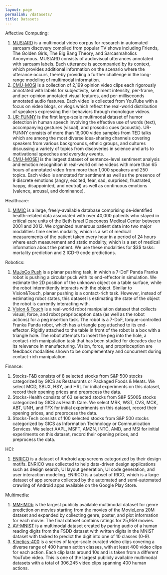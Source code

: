 ```yaml
---
layout: page
permalink: /datasets/
title: Datasets
---
```


Affective Computing:

<ol>
  <li> <a href="https://arxiv.org/abs/1906.01815" target="_blank">MUStARD</a> is a multimodal video corpus for research in automated sarcasm discovery compiled from popular TV shows including Friends, The Golden Girls, The Big Bang Theory, and Sarcasmaholics Anonymous. MUStARD consists of audiovisual utterances annotated with sarcasm labels. Each utterance is accompanied by its context, which provides additional information on the scenario where the utterance occurs, thereby providing a further challenge in the long-range modeling of multimodal information.
  </li>
  
  <li> <a href="https://arxiv.org/abs/1606.06259" target="_blank">CMU-MOSI</a> is a collection of 2,199 opinion video clips each rigorously annotated with labels for subjectivity, sentiment intensity, per-frame, and per-opinion annotated visual features, and per-milliseconds annotated audio features. Each video is collected from YouTube with a focus on video blogs, or vlogs which reflect the real-world distribution of speakers expressing their behaviors through monologue videos.

  </li>
  
  <li> <a href="https://arxiv.org/abs/1904.06618" target="_blank">UR-FUNNY</a> is the first large-scale multimodal dataset of humor detection in human speech involving the effective use of words (text), accompanying gestures (visual), and prosodic cues (acoustic). UR-FUNNY consists of more than 16,000 video samples from TED talks which are among the most diverse idea-sharing channels covering speakers from various backgrounds, ethnic groups, and cultures discussing a variety of topics from discoveries in science and arts to motivational speeches and everyday events.
  </li>
    
  <li> <a href="https://www.aclweb.org/anthology/P18-1208/" target="_blank">CMU-MOSEI</a> is the largest dataset of sentence-level sentiment analysis and emotion recognition in real-world online videos with more than 65 hours of annotated video from more than 1,000 speakers and 250 topics. Each video is annotated for sentiment as well as the presence of 9 discrete emotions (angry, excited, fear, sad, surprised, frustrated, happy, disappointed, and neutral) as well as continuous emotions (valence, arousal, and dominance).
  
  </li>
</ol>

Healthcare:

<ol>
  <li> <a href="https://pubmed.ncbi.nlm.nih.gov/27219127/" target="_blank">MIMIC</a> is a large, freely-available database comprising de-identified health-related data associated with over 40,000 patients who stayed in critical care units of the Beth Israel Deaconess Medical Center between 2001 and 2012. We organized numerous patient data into two major modalities: time series modality, which is a set of medical measurements of the patient taken every hour in a period of 24 hours where each measurement and static modality, which is a set of medical information about the patient. We use these modalities for $3$ tasks: mortality prediction and 2 ICD-9 code predictions.
</li>
</ol>

Robotics:

<ol>
  <li> <a href="https://arxiv.org/abs/2010.13021" target="_blank">MuJoCo Push</a> is a planar pushing task, in which a 7-DoF Panda Franka robot is pushing a circular puck with its end-effector in simulation. We estimate the 2D position of the unknown object on a table surface, while the robot intermittently interacts with the object. Similar to Vision&Touch, planar pushing is a contact-rich task. However, instead of estimating robot states, this dataset is estimating the state of the object the robot is currently interacting with.
    </li>

  <li> <a href="https://arxiv.org/abs/1810.10191" target="_blank">Vision & Touch</a> is a real-world robot manipulation dataset that collects visual, force, and robot proprioception data (as well as the robot actions) for a peg insertion task. The robot is a 7-DoF, torque-controlled Franka Panda robot, which has a triangle peg attached to its end-effector. Rigidly attached to the table in front of the robot is a box with a triangle hole. The robot attempts to insert the peg into the hole, a contact-rich manipulation task that has been studied for decades due to its relevance in manufacturing. Vision, force, and proprioception are feedback modalities shown to be complementary and concurrent during contact-rich manipulation.
    </li>
</ol>

Finance:
<ol>
  <li> Stocks-F&B consists of 8 selected stocks from S&P 500 stocks categorized by GICS as Restaurants or Packaged Foods & Meats. We select MCD, SBUX, HSY, and HRL for initial experiments on this dataset, record their opening prices and preprocess the data.
</li>
  <li> Stocks-Health consists of 63 selected stocks from S&P $500$ stocks categorized by GICS as Health Care. We select MRK, WST, CVS, MCK, ABT, UNH, and TFX for initial experiments on  this dataset, record their opening prices, and preprocess the data.
</li>
  <li> Stocks-Tech consists of 100 selected stocks from S&P 500 stocks categorized by GICS as Information Technology or Communication Services. We select AAPL, MSFT, AMZN, INTC, AMD, and MSI for initial experiments on this dataset, record their opening prices, and preprocess the data.
</li>
</ol>
    
HCI:
<ol>
  <li> <a href="https://userinterfaces.aalto.fi/enrico/resources/enrico.pdf" target="_blank">ENRICO</a> is a dataset of Android app screens categorized by their design motifs. ENRICO was collected to help data-driven design applications such as design search, UI layout generation, UI code generation, and user interaction modeling. ENRICO is a subset of RICO, which is a large dataset of app screens collected by the automated and semi-automated crawling of Android apps available on the Google Play Store.
</li>
</ol>
    
Multimedia:

<ol>
  <li> <a href="https://arxiv.org/abs/1702.01992" target="_blank">MM-IMDb</a> is the largest publicly available multimodal dataset for genre prediction on movies starting from the movies of the MovieLens 20M dataset and expanded by collecting genre, poster, and plot information for each movie. The final dataset contains ratings for 25,959 movies.
      </li>
  <li> <a href="https://arxiv.org/abs/1808.07275" target="_blank">AV-MNIST</a> is a multimodal dataset created by paring audio of a human reading digits from the FSDD dataset with written digits in the MNIST dataset with tasked to predict the digit into one of 10 classes (0-9).
      </li>
  <li> <a href="https://arxiv.org/abs/1705.06950" target="_blank">Kinetics-400</a> is a series of large-scale curated video clips covering a diverse range of 400 human action classes, with at least 400 video clips for each action. Each clip lasts around 10s and is taken from a different YouTube video. This is one of the largest publicly available multimodal datasets with a total of 306,245 video clips spanning 400 human actions.
    </li>
</ol>
